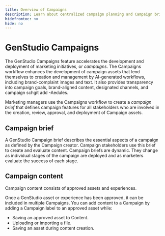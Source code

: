 ```yaml
---
title: Overview of Campaigns
description: Learn about centralized campaign planning and Campaign brief creation.
hidefromtoc: no
hide: no
---
```


# GenStudio Campaigns

The GenStudio Campaigns feature accelerates the development and deployment of marketing initiatives, or _campaigns_. The Campaigns workflow enhances the development of campaign assets that lend themselves to creation and management by AI-generated workflows, including brand-complaint images and text. It also provides transparency into campaign goals, brand-aligned content, designated channels, and campaign schgit add -Aedules. 

Marketing managers use the Campaigns workflow to create a _campaign brief_ that defines campaign features for all stakeholders who are involved in the creation, review, approval, and deployment of Campaign assets.

## Campaign brief

A GenStudio Campaign brief describes the essential aspects of a campaign as defined by the Campaign creator. Campaign stakeholders use this brief to create and evaluate content. Campaign briefs are dynamic. They change as individual stages of the campaign are deployed and as marketers evaluate the success of each stage. 

## Campaign content

Campaign content consists of approved assets and experiences. 

Once a GenStudio asset or experience has been approved, it can be included in multiple Campaigns. You can add content to a Campaign by adding a Campaign label to an approved asset while:

* Saving an approved asset to Content.
* Uploading or importing a file.
* Saving an asset during content creation.
